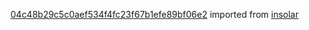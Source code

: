 [04c48b29c5c0aef534f4fc23f67b1efe89bf06e2](https://github.com/insolar/insolar/commit/04c48b29c5c0aef534f4fc23f67b1efe89bf06e2) imported from [insolar](https://github.com/insolar/insolar)
